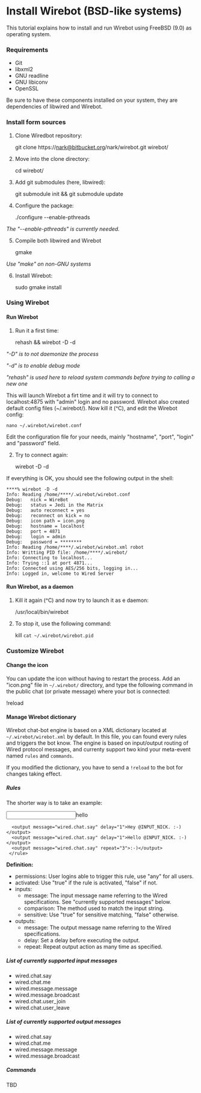 # Install Wirebot (BSD-like systems)

This tutorial explains how to install and run Wirebot using FreeBSD (9.0) as operating system.

### Requirements

* Git
* libxml2
* GNU readline
* GNU libiconv
* OpenSSL

Be sure to have these components installed on your system, they are dependencies of libwired and Wirebot. 

### Install form sources

1. Clone Wiredbot repository:

    git clone https://nark@bitbucket.org/nark/wirebot.git wirebot/
  
2. Move into the clone directory:

    cd wirebot/
  
3. Add git submodules (here, libwired):

    git submodule init && git submodule update
  
4. Configure the package:

    ./configure --enable-pthreads

  *The "--enable-pthreads" is currently needed.*
  
5. Compile both libwired and Wirebot

    gmake
    
  *Use "make" on non-GNU systems*
  
6. Install Wirebot:

    sudo gmake install
    
### Using Wirebot
    
#### Run Wirebot
    
1. Run it a first time:

    rehash && wirebot -D -d
  
  *"-D" is to not daemonize the process*
  
  *"-d" is to enable debug mode*
  
  *"rehash" is used here to reload system commands before trying to calling a new one*
  
  This will launch Wirebot a firt time and it will try to connect to localhost:4875 with "admin" login and no password. Wirebot also created default config files (~/.wirebot/).  Now kill it (^C), and edit the Wirebot config:
  
    nano ~/.wirebot/wirebot.conf
    
  Edit the configuration file for your needs, mainly "hostname", "port", "login" and "password" field. 
  
2. Try to connect again:

    wirebot -D -d
    
  If everything is OK, you should see the following output in the shell:
    
    ****% wirebot -D -d
    Info: Reading /home/****/.wirebot/wirebot.conf
    Debug:   nick = WireBot
    Debug:   status = Jedi in the Matrix
    Debug:   auto reconnect = yes
    Debug:   reconnect on kick = no
    Debug:   icon path = icon.png
    Debug:   hostname = localhost
    Debug:   port = 4871
    Debug:   login = admin
    Debug:   password = ********
    Info: Reading /home/****/.wirebot/wirebot.xml robot 
    Info: Writting PID file: /home/****/.wirebot/
    Info: Connecting to localhost...
    Info: Trying ::1 at port 4871...
    Info: Connected using AES/256 bits, logging in...
    Info: Logged in, welcome to Wired Server

#### Run Wirebot, as a daemon

1. Kill it again (^C) and now try to launch it as e daemon:

    /usr/local/bin/wirebot
    
2. To stop it, use the following command:

    kill `cat ~/.wirebot/wirebot.pid`
  
### Customize Wirebot

#### Change the icon

You can update the icon without having to restart the process. Add an "icon.png" file in `~/.wirebot/` directory, and type the following command in the public chat (or private message) where your bot is connected:

  !reload
    
#### Manage Wirebot dictionary

Wirebot chat-bot engine is based on a XML dictionary located at `~/.wirebot/wirebot.xml` by default. In this file, you can found every rules and triggers the bot know. The engine is based on input/output routing of Wired protocol messages, and currenty support two kind your meta-event named `rules` and `commands`.

If you modified the dictionary, you have to send a `!reload` to the bot for changes taking effect.

##### Rules

The shorter way is to take an example:

  <rules>
    <rule permissions="admin,guest" activated="true">
      <input message="wired.chat.say" comparison="contains" sensitive="false">hello</input>
    
      <output message="wired.chat.say" delay="1">Hey @INPUT_NICK. :-)</output>
      <output message="wired.chat.say" delay="1">Hello @INPUT_NICK. :-)</output>
      <output message="wired.chat.say" repeat="3">:-)</output>
     </rule>
  </rules>

**Definition:** 

* permissions: User logins able to trigger this rule, use "any" for all users.
* activated: Use "true" if the rule is activated, "false" if not.
* inputs:
  * message: The input message name referring to the Wired specifications. 
  See "currently supported messages" below.
  * comparison: The method used to match the input string.
  * sensitive: Use "true" for sensitive matching, "false" otherwise.
* outputs:
  * message: The output message name referring to the Wired specifications.
  * delay: Set a delay before executing the output.
  * repeat: Repeat output action as many time as specified.
  
##### List of currently supported input messages 
  
* wired.chat.say
* wired.chat.me
* wired.message.message
* wired.message.broadcast
* wired.chat.user_join
* wired.chat.user_leave

##### List of currently supported output messages 
  
* wired.chat.say
* wired.chat.me
* wired.message.message
* wired.message.broadcast


##### Commands

TBD

